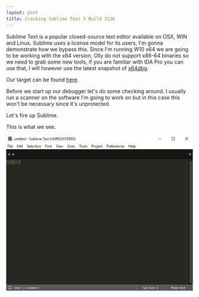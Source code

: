 ```yaml
---
layout: post
title: Cracking Sublime Text 3 Build 3126
---
```


Sublime Text is a popular closed-source text editor available on OSX, WIN and Linux.
Sublime uses a license model for its users, I'm gonna demonstrate how we bypass this.
Since I'm running W10 x64 we are going to be working with the x64 version, Olly do not support x86-64 binaries
so we need to grab some new tools, if you are familiar with IDA Pro you can use that, I will however
use the latest snapshot of [x64dbg](http://x64dbg.com/#start).

Our target can be found [here](https://www.sublimetext.com/3).

Before we start up our debugger let's do some checking around. I usually run a scanner
on the software I'm going to work on but in this case this won't be necessary since it's unprotected.

Let's fire up Sublime.

This is what we see.

![Sublime](/images/Sublime/S1.png)
